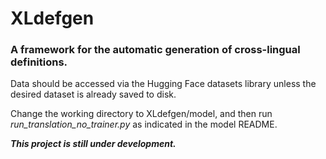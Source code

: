 # XLdefgen
### A framework for the automatic generation of cross-lingual definitions.


Data should be accessed via the Hugging Face datasets library unless the desired dataset is already saved to disk.

Change the working directory to XLdefgen/model, and then run *run_translation_no_trainer.py* as indicated in the model README.

***This project is still under development.***
